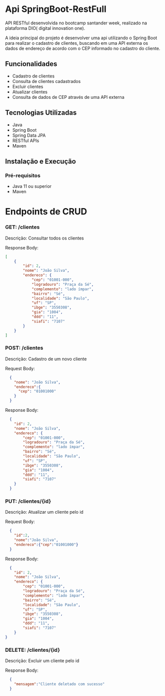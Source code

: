 # Api SpringBoot-RestFull

API RESTful desenvolvida no bootcamp santander week, realizado na plataforma DIO( digital innovation one).

A ideia principal do projeto é desenvolver uma api utilizando o Spring Boot para realizar o cadastro de clientes, buscando em uma API externa os dados de endereço de acordo com o CEP informado no cadastro do cliente.

## Funcionalidades

- Cadastro de clientes
- Consulta de clientes cadastrados
- Excluir clientes
- Atualizar clientes
- Consulta de dados de CEP através de uma API externa

## Tecnologias Utilizadas

- Java
- Spring Boot
- Spring Data JPA
- RESTful APIs
- Maven

## Instalação e Execução

### Pré-requisitos

- Java 11 ou superior
- Maven

# Endpoints de CRUD 

### GET: /clientes 

Descrição: Consultar todos os clientes

Response Body:
```json
[
    {
        "id": 2,
        "nome": "João Silva",
        "endereco": {
            "cep": "01001-000",
            "logradouro": "Praça da Sé",
            "complemento": "lado ímpar",
            "bairro": "Sé",
            "localidade": "São Paulo",
            "uf": "SP",
            "ibge": "3550308",
            "gia": "1004",
            "ddd": "11",
            "siafi": "7107"
        }
    }
]
```

### POST: /clientes

Descrição: Cadastro de um novo cliente

Request Body:
```json
  {
    "nome": "João Silva",
    "endereco":{
      "cep": "01001000"
    }
  }
```

Response Body:
```json
  {
    "id": 2,
    "nome": "João Silva",
    "endereco": {
        "cep": "01001-000",
        "logradouro": "Praça da Sé",
        "complemento": "lado ímpar",
        "bairro": "Sé",
        "localidade": "São Paulo",
        "uf": "SP",
        "ibge": "3550308",
        "gia": "1004",
        "ddd": "11",
        "siafi": "7107"
    }
  }
````

### PUT: /clientes/{id}

Descrição: Atualizar um cliente pelo id

 Request Body:
```json
  {
    "id":2,
    "nome":"João Silva",
    "endereco":{"cep":"01001000"}
  }
````
Response Body:
```json
  {
    "id": 2,
    "nome": "João Silva",
    "endereco": {
        "cep": "01001-000",
        "logradouro": "Praça da Sé",
        "complemento": "lado ímpar",
        "bairro": "Sé",
        "localidade": "São Paulo",
        "uf": "SP",
        "ibge": "3550308",
        "gia": "1004",
        "ddd": "11",
        "siafi": "7107"
    }
}
````

### DELETE: /clientes/{id}

Descrição: Excluir um cliente pelo id

Response Body:
```json
  {
    "mensagem":"Cliente deletado com sucesso"
  }
````

